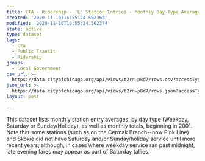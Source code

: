 ```yaml
---
title: CTA - Ridership - 'L' Station Entries - Monthly Day-Type Averages & Totals
created: '2020-11-10T16:55:24.502363'
modified: '2020-11-10T16:55:24.502374'
state: active
type: dataset
tags:
  - Cta
  - Public Transit
  - Ridership
groups:
  - Local Government
csv_url: >-
  https://data.cityofchicago.org/api/views/t2rn-p8d7/rows.csv?accessType=DOWNLOAD
json_url: >-
  https://data.cityofchicago.org/api/views/t2rn-p8d7/rows.json?accessType=DOWNLOAD
layout: post

---
```

This dataset lists monthly station entry averages, by day type (Weekday, Saturday or Sunday/Holiday), as well as monthly totals, beginning in 2001. Note that some stations (such as on the Cermak Branch--now Pink Line) and Skokie did not have Saturday and/or Sunday/holiday service until more recent years, although, in cases where weekday service ran past midnight, late evening fares may appear as part of Saturday tallies.

